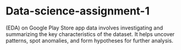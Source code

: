 # Data-science-assignment-1
 (EDA) on Google Play Store app data involves investigating and summarizing the key characteristics of the dataset. It helps uncover patterns, spot anomalies, and form hypotheses for further analysis.

